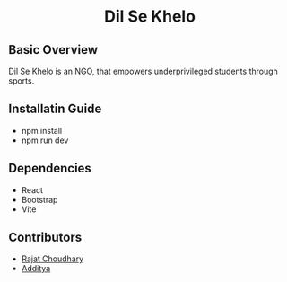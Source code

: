 <h1 class="code-line" data-line-start=0 data-line-end=1 align="center" ><a id="Dil_Se_Khelo_0"></a>Dil Se Khelo</h1>

<h2>Basic Overview</h2>
<p>Dil Se Khelo is an NGO, that empowers underprivileged students through sports.</p>

<h2>Installatin Guide</h2>
<ul>
  <li>npm install</li>
  <li>npm run dev</li>
</ul>

<h2>Dependencies</h2>
<ul>
  <li>React</li>
  <li>Bootstrap</li>
  <li>Vite</li>
</ul>

<h2>Contributors</h2>
<ul>
  <li><a href="https://github.com/rajat62">Rajat Choudhary</a></li>
  <li><a href="https://github.com/addi-anant">Additya</a></li>
</ul>

